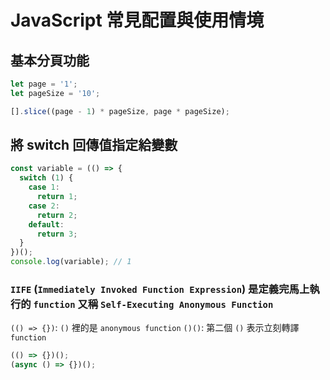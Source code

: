# JavaScript 常見配置與使用情境

## 基本分頁功能

```javascript
let page = '1';
let pageSize = '10';

[].slice((page - 1) * pageSize, page * pageSize);
```

## 將 switch 回傳值指定給變數

```javascript
const variable = (() => {
  switch (1) {
    case 1:
      return 1;
    case 2:
      return 2;
    default:
      return 3;
  }
})();
console.log(variable); // 1
```

### `IIFE` (`Immediately Invoked Function Expression`) 是定義完馬上執行的 `function` 又稱 `Self-Executing Anonymous Function`

`(() => {})`: `()` 裡的是 `anonymous function`
`()()`: 第二個 `()` 表示立刻轉譯 `function`

```javascript
(() => {})();
(async () => {})();
```
